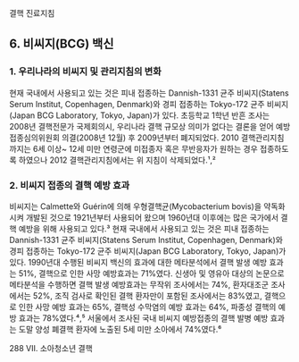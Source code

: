 결핵 진료지침

## 6. 비씨지(BCG) 백신

### 1. 우리나라의 비씨지 및 관리지침의 변화

현재 국내에서 사용되고 있는 것은 피내 접종하는 Dannish-1331 균주 비씨지(Statens Serum Institut, Copenhagen, Denmark)와 경피 접종하는 Tokyo-172 균주 비씨지(Japan BCG Laboratory, Tokyo, Japan)가 있다. 초등학교 1학년 반흔 조사는 2008년 결핵전문가 국제회의시, 우리나라 결핵 규모상 의미가 없다는 결론을 얻어 예방접종심의위원회 의결(2008년 12월) 후 2009년부터 폐지되었다. 2010 결핵관리지침까지는 6세 이상~ 12세 미만 연령군에 미접종자 혹은 무반응자가 원하는 경우 접종하도록 하였으나 2012 결핵관리지침에서는 위 지침이 삭제되었다.¹,²

### 2. 비씨지 접종의 결핵 예방 효과

비씨지는 Calmette와 Guérin에 의해 우형결핵균(Mycobacterium bovis)을 약독화시켜 개발된 것으로 1921년부터 사용되어 왔으며 1960년대 이후에는 많은 국가에서 결핵 예방을 위해 사용되고 있다.³ 현재 국내에서 사용되고 있는 것은 피내 접종하는 Dannish-1331 균주 비씨지(Statens Serum Institut, Copenhagen, Denmark)와 경피 접종하는 Tokyo-172 균주 비씨지(Japan BCG Laboratory, Tokyo, Japan)가 있다.
1990년대 수행된 비씨지 백신의 효과에 대한 메타분석에서 결핵 발생 예방 효과는 51%, 결핵으로 인한 사망 예방효과는 71%였다. 신생아 및 영유아 대상의 논문으로 메타분석을 수행하면 결핵 발생 예방효과는 무작위 조사에서는 74%, 환자대조군 조사에서는 52%, 조직 검사로 확인된 결핵 환자만이 포함된 조사에서는 83%였고, 결핵으로 인한 사망 예방 효과는 65%, 결핵성 수막염의 예방 효과는 64%, 파종성 결핵의 예방 효과는 78%였다.⁴,⁵ 서울에서 조사된 국내 비씨지 예방접종의 결핵 발병 예방 효과는 도말 양성 폐결핵 환자에 노출된 5세 미만 소아에서 74%였다.⁶

<PAGE>288 VII. 소아청소년 결핵